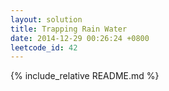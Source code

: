 ```yaml
---
layout: solution
title: Trapping Rain Water
date: 2014-12-29 00:26:24 +0800
leetcode_id: 42
---
```

{% include_relative README.md %}
